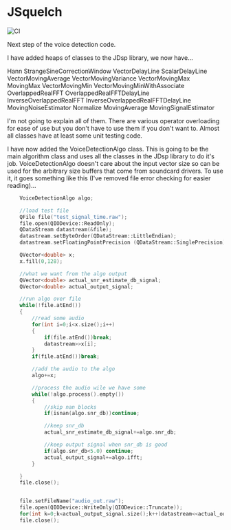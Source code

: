 # JSquelch

![CI](https://github.com/jontio/JSquelch/workflows/CI/badge.svg)

Next step of the voice detection code.

I have added heaps of classes to the JDsp library, we now have...

Hann
StrangeSineCorrectionWindow
VectorDelayLine
ScalarDelayLine
VectorMovingAverage
VectorMovingVariance
VectorMovingMax
MovingMax
VectorMovingMin
VectorMovingMinWithAssociate
OverlappedRealFFT
OverlappedRealFFTDelayLine
InverseOverlappedRealFFT
InverseOverlappedRealFFTDelayLine
MovingNoiseEstimator
Normalize
MovingAverage
MovingSignalEstimator

I'm not going to explain all of them. There are various operator overloading for ease of use but you don't have to use them if you don't want to. Almost all classes have at least some unit testing code.

I have now added the VoiceDetectionAlgo class. This is going to be the main algorithm class and uses all the classes in the JDsp library to do it's job. VoiceDetectionAlgo doesn't care about the input vector size so can be used for the arbitrary size buffers that come from soundcard drivers. To use it, it goes something like this (I've removed file error checking for easier reading)...

```C++
    VoiceDetectionAlgo algo;

    //load test file
    QFile file("test_signal_time.raw");
    file.open(QIODevice::ReadOnly);
    QDataStream datastream(&file);
    datastream.setByteOrder(QDataStream::LittleEndian);
    datastream.setFloatingPointPrecision (QDataStream::SinglePrecision);

    QVector<double> x;
    x.fill(0,128);

    //what we want from the algo output
    QVector<double> actual_snr_estimate_db_signal;
    QVector<double> actual_output_signal;

    //run algo over file
    while(!file.atEnd())
    {
        //read some audio
        for(int i=0;i<x.size();i++)
        {
            if(file.atEnd())break;
            datastream>>x[i];
        }
        if(file.atEnd())break;

        //add the audio to the algo
        algo+=x;

        //process the audio wile we have some
        while(!algo.process().empty())
        {
            //skip nan blocks
            if(isnan(algo.snr_db))continue;

            //keep snr_db
            actual_snr_estimate_db_signal+=algo.snr_db;

            //keep output signal when snr_db is good
            if(algo.snr_db<5.0) continue;
            actual_output_signal+=algo.ifft;
        }

    }
    file.close();


    file.setFileName("audio_out.raw");
    file.open(QIODevice::WriteOnly|QIODevice::Truncate));
    for(int k=0;k<actual_output_signal.size();k++)datastream<<actual_output_signal[k];
    file.close();
```    

